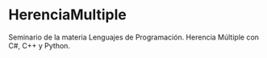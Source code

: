 # HerenciaMultiple
Seminario de la materia Lenguajes de Programación. Herencia Múltiple con C#, C++ y Python.
